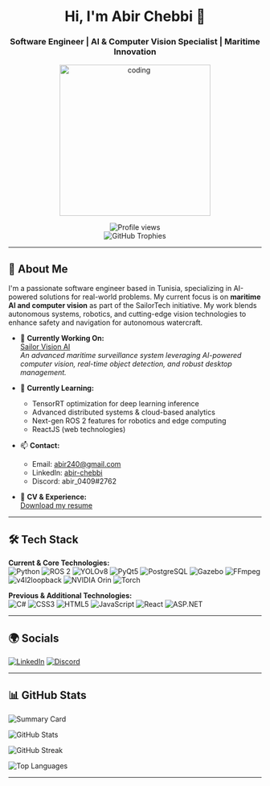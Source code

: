 <h1 align="center">Hi, I'm Abir Chebbi 👋</h1>
<h3 align="center">Software Engineer | AI & Computer Vision Specialist | Maritime Innovation</h3>
<p align="center">
  <img src="https://user-images.githubusercontent.com/59734313/157189039-c09b3e38-9f42-42c0-ab54-14f1574190a7.gif" alt="coding" width="300"/>
</p>

<!-- Visitor Badge & Achievements -->
<p align="center">
  <img src="https://komarev.com/ghpvc/?username=abirchebbi45&label=Profile%20views&color=0e75b6&style=flat" alt="Profile views"/>
  <br>
  <img src="https://github-profile-trophy.vercel.app/?username=abirchebbi45&theme=dracula&margin-w=10&margin-h=10&no-frame=true" alt="GitHub Trophies"/>
</p>

---

## 🚀 About Me

I'm a passionate software engineer based in Tunisia, specializing in AI-powered solutions for real-world problems. My current focus is on **maritime AI and computer vision** as part of the SailorTech initiative. My work blends autonomous systems, robotics, and cutting-edge vision technologies to enhance safety and navigation for autonomous watercraft.

- 🔭 **Currently Working On:**  
  [Sailor Vision AI](https://github.com/abirchebbi45/sailor-vision-ai)  
  *An advanced maritime surveillance system leveraging AI-powered computer vision, real-time object detection, and robust desktop management.*

- 🌱 **Currently Learning:**  
  - TensorRT optimization for deep learning inference
  - Advanced distributed systems & cloud-based analytics
  - Next-gen ROS 2 features for robotics and edge computing
  - ReactJS (web technologies)

- 📫 **Contact:**  
  - Email: abir240@gmail.com  
  - LinkedIn: [abir-chebbi](https://www.linkedin.com/in/abir-chebbi/)  
  - Discord: abir_0409#2762

- 📄 **CV & Experience:**  
  [Download my resume](https://drive.google.com/...)

---

## 🛠️ Tech Stack

**Current & Core Technologies:**  
![Python](https://img.shields.io/badge/Python-3776AB?style=for-the-badge&logo=python&logoColor=white)
![ROS 2](https://img.shields.io/badge/ROS2-22314E?style=for-the-badge&logo=ros&logoColor=white)
![YOLOv8](https://img.shields.io/badge/YOLOv8-FFEA00?style=for-the-badge&logo=ultralytics&logoColor=black)
![PyQt5](https://img.shields.io/badge/PyQt5-41CD52?style=for-the-badge&logo=qt&logoColor=white)
![PostgreSQL](https://img.shields.io/badge/PostgreSQL-336791?style=for-the-badge&logo=postgresql&logoColor=white)
![Gazebo](https://img.shields.io/badge/Gazebo-5C5C5C?style=for-the-badge&logo=gazebo&logoColor=white)
![FFmpeg](https://img.shields.io/badge/FFmpeg-007808?style=for-the-badge&logo=ffmpeg&logoColor=white)
![v4l2loopback](https://img.shields.io/badge/v4l2loopback-000000?style=for-the-badge)
![NVIDIA Orin](https://img.shields.io/badge/NVIDIA%20Orin-76B900?style=for-the-badge&logo=nvidia&logoColor=white)
![Torch](https://img.shields.io/badge/Torch-EE4C2C?style=for-the-badge&logo=pytorch&logoColor=white)

**Previous & Additional Technologies:**  
![C#](https://img.shields.io/badge/c%23-%23239120.svg?style=for-the-badge&logo=c-sharp&logoColor=white)
![CSS3](https://img.shields.io/badge/css3-%231572B6.svg?style=for-the-badge&logo=css3&logoColor=white)
![HTML5](https://img.shields.io/badge/html5-%23E34F26.svg?style=for-the-badge&logo=html5&logoColor=white)
![JavaScript](https://img.shields.io/badge/javascript-%23F7DF1E.svg?style=for-the-badge&logo=javascript&logoColor=black)
![React](https://img.shields.io/badge/react-%2320232a.svg?style=for-the-badge&logo=react&logoColor=%2361DAFB)
![ASP.NET](https://img.shields.io/badge/ASP.NET-5C2D91?style=for-the-badge&logo=.net&logoColor=white)

---

## 🌍 Socials

[![LinkedIn](https://img.shields.io/badge/LinkedIn-%230077B5.svg?logo=linkedin&logoColor=white)](https://www.linkedin.com/in/abir-chebbi/)
[![Discord](https://img.shields.io/badge/Discord-%237289DA.svg?logo=discord&logoColor=white)](https://discord.gg/abir_0409#2762)<!-- add your portfolio link if available -->

---

## 📊 GitHub Stats

<!-- Profile Summary Card -->
![Summary Card](https://github-profile-summary-cards.vercel.app/api/cards/profile-details?username=abirchebbi45&theme=dracula)

<!-- Stats -->
![GitHub Stats](https://github-readme-stats.vercel.app/api?username=abirchebbi45&show_icons=true&theme=dracula&include_all_commits=true&count_private=true&hide_border=false)

<!-- Streak -->
![GitHub Streak](https://github-readme-streak-stats.herokuapp.com/?user=abirchebbi45&theme=dracula&hide_border=false)

<!-- Top Languages -->
![Top Languages](https://github-readme-stats.vercel.app/api/top-langs/?username=abirchebbi45&theme=dracula&hide_border=false&layout=compact&langs_count=8)

---

<!-- Optimized for clarity and professionalism by Copilot. Proudly created with GPRM (https://gprm.itsvg.in) -->

